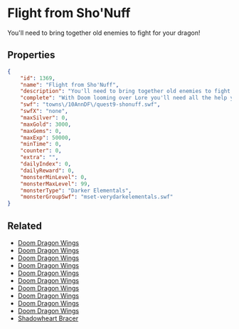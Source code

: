 # Flight from Sho'Nuff

You'll need to bring together old enemies to fight for your dragon!

## Properties

```json
{
    "id": 1369,
    "name": "Flight from Sho'Nuff",
    "description": "You'll need to bring together old enemies to fight for your dragon!",
    "complete": "With Doom looming over Lore you'll need all the help you can get!",
    "swf": "towns\/10AnnDF\/quest9-shonuff.swf",
    "swfX": "none",
    "maxSilver": 0,
    "maxGold": 3000,
    "maxGems": 0,
    "maxExp": 50000,
    "minTime": 0,
    "counter": 0,
    "extra": "",
    "dailyIndex": 0,
    "dailyReward": 0,
    "monsterMinLevel": 0,
    "monsterMaxLevel": 99,
    "monsterType": "Darker Elementals",
    "monsterGroupSwf": "mset-verydarkelementals.swf"
}
```

## Related

- [Doom Dragon Wings](../items/15987-doom-dragon-wings.md)
- [Doom Dragon Wings](../items/15988-doom-dragon-wings.md)
- [Doom Dragon Wings](../items/15989-doom-dragon-wings.md)
- [Doom Dragon Wings](../items/15990-doom-dragon-wings.md)
- [Doom Dragon Wings](../items/15991-doom-dragon-wings.md)
- [Doom Dragon Wings](../items/15992-doom-dragon-wings.md)
- [Doom Dragon Wings](../items/15993-doom-dragon-wings.md)
- [Doom Dragon Wings](../items/15994-doom-dragon-wings.md)
- [Doom Dragon Wings](../items/15995-doom-dragon-wings.md)
- [Doom Dragon Wings](../items/15996-doom-dragon-wings.md)
- [Shadowheart Bracer](../items/15997-shadowheart-bracer.md)

